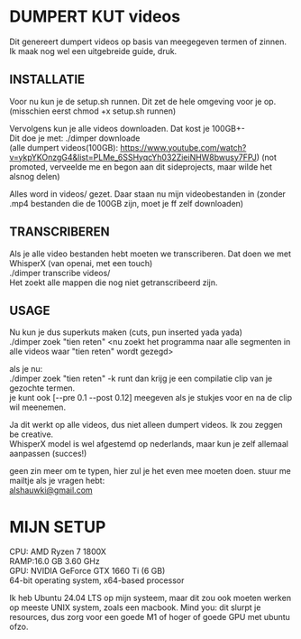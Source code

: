# DUMPERT KUT videos
Dit genereert dumpert videos op basis van meegegeven termen of zinnen. Ik maak nog wel een uitgebreide guide, druk.

## INSTALLATIE
Voor nu kun je de setup.sh runnen. Dit zet de hele omgeving voor je op. (misschien eerst chmod +x setup.sh runnen)  

Vervolgens kun je alle videos downloaden. Dat kost je 100GB+-  
Dit doe je met: ./dimper downloade <url video of een hele playlist url>   
(alle dumpert videos(100GB): https://www.youtube.com/watch?v=ykpYKOnzgG4&list=PLMe_6SSHyqcYh032ZieiNHW8bwusy7FPJ) (not promoted, verveelde me en begon aan dit sideprojects, maar wilde het alsnog delen) 
  
Alles word in videos/ gezet. Daar staan nu mijn videobestanden in (zonder .mp4 bestanden die de 100GB zijn, moet je ff zelf downloaden)  

## TRANSCRIBEREN
Als je alle video bestanden hebt moeten we transcriberen. Dat doen we met WhisperX (van openai, met een touch)  
./dimper transcribe videos/ <hier geef je de videos folder mee en transcriberen begint>  
Het zoekt alle mappen die nog niet getranscribeerd zijn.  
  
## USAGE
Nu kun je dus superkuts maken (cuts, pun inserted yada yada)   
./dimper zoek "tien reten" <nu zoekt het programma naar alle segmenten in alle videos waar "tien reten" wordt gezegd>  
  
als je nu:  
./dimper zoek "tien reten" -k runt dan krijg je een compilatie clip van je gezochte termen.   
je kunt ook [--pre 0.1 --post 0.12] meegeven als je stukjes voor en na de clip wil meenemen.  
  
Ja dit werkt op alle videos, dus niet alleen dumpert videos. Ik zou zeggen be creative.  
WhisperX model is wel afgestemd op nederlands, maar kun je zelf allemaal aanpassen (succes!)  
  
geen zin meer om te typen, hier zul je het even mee moeten doen. stuur me mailtje als je vragen hebt:  
alshauwki@gmail.com

# MIJN SETUP
CPU: AMD Ryzen 7 1800X  
RAMP:16.0 GB 3.60 GHz  
GPU: NVIDIA GeForce GTX 1660 Ti (6 GB)  
64-bit operating system, x64-based processor  
  
Ik heb Ubuntu 24.04 LTS op mijn systeem, maar dit zou ook moeten werken op meeste UNIX system, zoals een macbook. Mind you: dit slurpt je resources, dus zorg voor een goede M1 of hoger of goede GPU met ubuntu ofzo.
